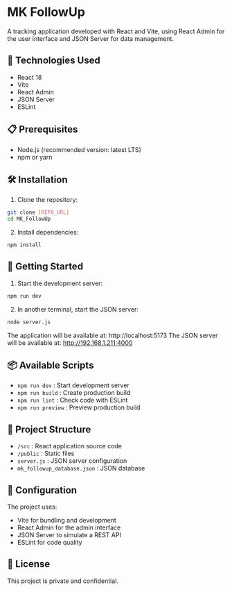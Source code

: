 # MK FollowUp

A tracking application developed with React and Vite, using React Admin for the user interface and JSON Server for data management.

## 🚀 Technologies Used

- React 18
- Vite
- React Admin
- JSON Server
- ESLint

## 📋 Prerequisites

- Node.js (recommended version: latest LTS)
- npm or yarn

## 🛠️ Installation

1. Clone the repository:

```bash
git clone [REPO_URL]
cd MK_FollowUp
```

2. Install dependencies:

```bash
npm install
```

## 🚀 Getting Started

1. Start the development server:

```bash
npm run dev
```

2. In another terminal, start the JSON server:

```bash
node server.js
```

The application will be available at: http://localhost:5173
The JSON server will be available at: http://192.168.1.211:4000

## 📦 Available Scripts

- `npm run dev` : Start development server
- `npm run build` : Create production build
- `npm run lint` : Check code with ESLint
- `npm run preview` : Preview production build

## 📁 Project Structure

- `/src` : React application source code
- `/public` : Static files
- `server.js` : JSON server configuration
- `mk_followup_database.json` : JSON database

## 🔧 Configuration

The project uses:

- Vite for bundling and development
- React Admin for the admin interface
- JSON Server to simulate a REST API
- ESLint for code quality

## 📝 License

This project is private and confidential.
